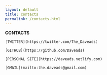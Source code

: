 ```yaml
---
layout: default
title: contacts
permalink: /contacts.html
---
```


**CONTACTS**

	[TWITTER](https://twitter.com/The_Daveads)

	[GITHUB](https://github.com/Daveads)

	[PERSONAL SITE](https://daveads.netlify.com)

	[GMAIL](mailto:the.daveads@gmail.com)
